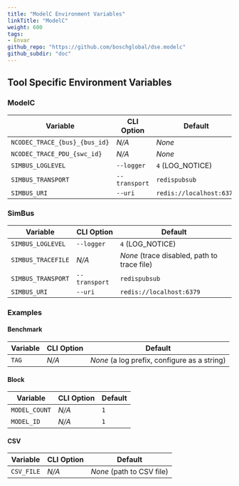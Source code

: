 ```yaml
---
title: "ModelC Environment Variables"
linkTitle: "ModelC"
weight: 600
tags:
- Envar
github_repo: "https://github.com/boschglobal/dse.modelc"
github_subdir: "doc"
---
```


## Tool Specific Environment Variables

### ModelC

| Variable           | CLI Option    | Default |
| ------------------ | ------------- | ------- |
| `NCODEC_TRACE_{bus}_{bus_id}` | _N/A_ | _None_ |
| `NCODEC_TRACE_PDU_{swc_id}` | _N/A_   | _None_ |
| `SIMBUS_LOGLEVEL`  | `--logger`    | `4` (LOG_NOTICE) |
| `SIMBUS_TRANSPORT` | `--transport` | `redispubsub` |
| `SIMBUS_URI`       | `--uri`       | `redis://localhost:6379` |


### SimBus

| Variable           | CLI Option    | Default |
| ------------------ | ------------- | ------- |
| `SIMBUS_LOGLEVEL`  | `--logger`    | `4` (LOG_NOTICE) |
| `SIMBUS_TRACEFILE` | _N/A_         | _None_ (trace disabled, path to trace file) |
| `SIMBUS_TRANSPORT` | `--transport` | `redispubsub` |
| `SIMBUS_URI`       | `--uri`       | `redis://localhost:6379` |


### Examples

#### Benchmark

| Variable           | CLI Option    | Default |
| ------------------ | ------------- | ------- |
| `TAG`              | _N/A_         | _None_ (a log prefix, configure as a string) |


#### Block

| Variable           | CLI Option    | Default |
| ------------------ | ------------- | ------- |
| `MODEL_COUNT`      | _N/A_         | `1`     |
| `MODEL_ID`         | _N/A_         | `1`     |


#### CSV

| Variable           | CLI Option    | Default |
| ------------------ | ------------- | ------- |
| `CSV_FILE`         | _N/A_         | _None_ (path to CSV file) |

